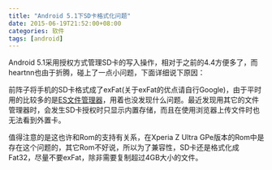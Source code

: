 ```yaml
---
title: "Android 5.1下SD卡格式化问题"
date: 2015-06-19T21:52:00+08:00
categories: 软件
tags: [android]
---
```


Android 5.1采用授权方式管理SD卡的写入操作，相对于之前的4.4方便多了，而heartnn也由于折腾，碰上了一点小问题，下面详细说下原因：

前阵子将手机的SD卡格式成了exFat(关于exFat的优点请自行Google)，由于平时用的比较多的是[ES文件管理器](http://coolapk.com/apk/com.estrongs.android.pop)，用着也没发现什么问题。最近发现用其它的文件管理器时，会发生SD卡授权时只显示内置存储，而且在使用浏览器上传文件时也无法看到外置卡。

值得注意的是这也许和Rom的支持有关系，在Xperia Z Ultra GPe版本的Rom中是存在这个问题的，其它Rom不好说，所以为了兼容性，SD卡还是格式化成Fat32，尽量不要exFat，除非需要复制超过4GB大小的文件。
